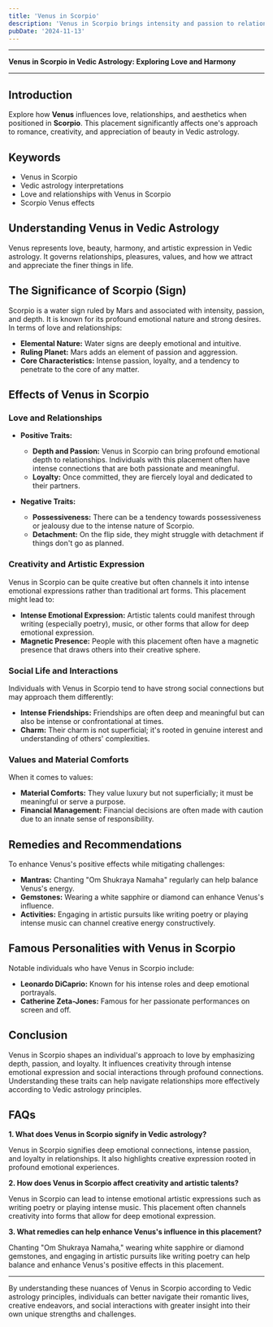 ```yaml
---
title: 'Venus in Scorpio'
description: 'Venus in Scorpio brings intensity and passion to relationships. Individuals are deep, magnetic, and may experience strong emotional connections but can also be possessive,  in Vedic Astrology'
pubDate: '2024-11-13'
---
```


---

**Venus in Scorpio in Vedic Astrology: Exploring Love and Harmony**

---

## Introduction

Explore how **Venus** influences love, relationships, and aesthetics when positioned in **Scorpio**. This placement significantly affects one's approach to romance, creativity, and appreciation of beauty in Vedic astrology.

## Keywords

- Venus in Scorpio
- Vedic astrology interpretations
- Love and relationships with Venus in Scorpio
- Scorpio Venus effects

## Understanding Venus in Vedic Astrology

Venus represents love, beauty, harmony, and artistic expression in Vedic astrology. It governs relationships, pleasures, values, and how we attract and appreciate the finer things in life.

## The Significance of Scorpio (Sign)

Scorpio is a water sign ruled by Mars and associated with intensity, passion, and depth. It is known for its profound emotional nature and strong desires. In terms of love and relationships:

- **Elemental Nature:** Water signs are deeply emotional and intuitive.
- **Ruling Planet:** Mars adds an element of passion and aggression.
- **Core Characteristics:** Intense passion, loyalty, and a tendency to penetrate to the core of any matter.

## Effects of Venus in Scorpio

### Love and Relationships

- **Positive Traits:** 
  - **Depth and Passion:** Venus in Scorpio can bring profound emotional depth to relationships. Individuals with this placement often have intense connections that are both passionate and meaningful.
  - **Loyalty:** Once committed, they are fiercely loyal and dedicated to their partners.
  
- **Negative Traits:** 
  - **Possessiveness:** There can be a tendency towards possessiveness or jealousy due to the intense nature of Scorpio.
  - **Detachment:** On the flip side, they might struggle with detachment if things don't go as planned.

### Creativity and Artistic Expression

Venus in Scorpio can be quite creative but often channels it into intense emotional expressions rather than traditional art forms. This placement might lead to:

- **Intense Emotional Expression:** Artistic talents could manifest through writing (especially poetry), music, or other forms that allow for deep emotional expression.
- **Magnetic Presence:** People with this placement often have a magnetic presence that draws others into their creative sphere.

### Social Life and Interactions

Individuals with Venus in Scorpio tend to have strong social connections but may approach them differently:

- **Intense Friendships:** Friendships are often deep and meaningful but can also be intense or confrontational at times.
- **Charm:** Their charm is not superficial; it's rooted in genuine interest and understanding of others' complexities.

### Values and Material Comforts

When it comes to values:

- **Material Comforts:** They value luxury but not superficially; it must be meaningful or serve a purpose.
- **Financial Management:** Financial decisions are often made with caution due to an innate sense of responsibility.

## Remedies and Recommendations

To enhance Venus's positive effects while mitigating challenges:

- **Mantras:** Chanting "Om Shukraya Namaha" regularly can help balance Venus's energy.
- **Gemstones:** Wearing a white sapphire or diamond can enhance Venus's influence.
- **Activities:** Engaging in artistic pursuits like writing poetry or playing intense music can channel creative energy constructively.

## Famous Personalities with Venus in Scorpio

Notable individuals who have Venus in Scorpio include:

- **Leonardo DiCaprio:** Known for his intense roles and deep emotional portrayals.
- **Catherine Zeta-Jones:** Famous for her passionate performances on screen and off.

## Conclusion

Venus in Scorpio shapes an individual's approach to love by emphasizing depth, passion, and loyalty. It influences creativity through intense emotional expression and social interactions through profound connections. Understanding these traits can help navigate relationships more effectively according to Vedic astrology principles.

## FAQs

**1. What does Venus in Scorpio signify in Vedic astrology?**

Venus in Scorpio signifies deep emotional connections, intense passion, and loyalty in relationships. It also highlights creative expression rooted in profound emotional experiences.

**2. How does Venus in Scorpio affect creativity and artistic talents?**

Venus in Scorpio can lead to intense emotional artistic expressions such as writing poetry or playing intense music. This placement often channels creativity into forms that allow for deep emotional expression.

**3. What remedies can help enhance Venus's influence in this placement?**

Chanting "Om Shukraya Namaha," wearing white sapphire or diamond gemstones, and engaging in artistic pursuits like writing poetry can help balance and enhance Venus's positive effects in this placement.

---

By understanding these nuances of Venus in Scorpio according to Vedic astrology principles, individuals can better navigate their romantic lives, creative endeavors, and social interactions with greater insight into their own unique strengths and challenges.